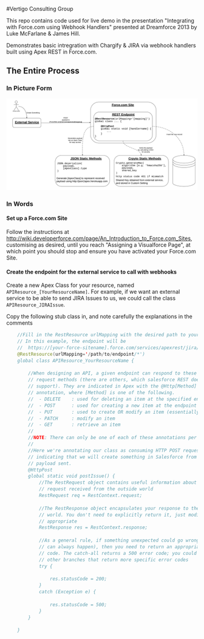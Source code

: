 #Vertigo Consulting Group

This repo contains code used for live demo in the presentation "Integrating with Force.com using Webhook Handlers" presented at Dreamforce 2013 by Luke McFarlane & James Hill.

Demonstrates basic intregration with Chargify & JIRA via webhook handlers built using Apex REST in Force.com.

## The Entire Process

### In Picture Form

![The Entire Webhooks Process](images/DF13_Webhooks_Process.png "Diagram of the Entire Webhooks Process")

### In Words

#### Set up a Force.com Site

Follow the instructions at http://wiki.developerforce.com/page/An_Introduction_to_Force.com_Sites, customising as desired, until you reach "Assigning a Visualforce Page", at which point you should stop and ensure you have activated your Force.com Site.

#### Create the endpoint for the external service to call with webhooks

Create a new Apex Class for your resource, named `APIResource_[YourResourceName]`. For example, if we want an external service to be able to send JIRA Issues to us, we could call the class `APIResource_JIRAIssue`.

Copy the following stub class in, and note carefully the explanations in the comments

~~~ java
    //Fill in the RestResource urlMapping with the desired path to your endpoint
    // In this example, the endpoint will be 
    //  https://[your-force-sitename].force.com/services/apexrest/jira/issue
    @RestResource(urlMapping='/path/to/endpoint/*') 
    global class APIResource_YourResourceName {

        //When designing an API, a given endpoint can respond to these http 
        // request methods (there are others, which salesforce REST does not
        // support). They are indicated in Apex with the @Http[Method] 
        // annotation, where [Method] is one of the following.
        //  - DELETE    : used for deleting an item at the specified endpoint
        //  - POST      : used for creating a new item at the endpoint
        //  - PUT       : used to create OR modify an item (essentially upsert)        
        //  - PATCH     : modify an item
        //  - GET       : retrieve an item
        //
        //NOTE: There can only be one of each of these annotations per endpoint
        //
        //Here we're annotating our class as consuming HTTP POST requests,
        // indicating that we will create something in Salesforce from the 
        // payload sent.
        @HttpPost
        global static void postIssue() {
            //The RestRequest object contains useful information about the
            // request received from the outside world
            RestRequest req = RestContext.request;

            //The RestResponse object encapsulates your response to the outside
            // world. You don't need to explicitly return it, just modify it as
            // appropriate
            RestResponse res = RestContext.response;

            //As a general rule, if something unexpected could go wrong (which
            // can always happen), then you need to return an appropriate error
            // code. The catch-all returns a 500 error code; you could make
            // other branches that return more specific error codes
            try {
                
                res.statusCode = 200;
            }
            catch (Exception e) {
                
                res.statusCode = 500;
            }
        }
     
    }
~~~



